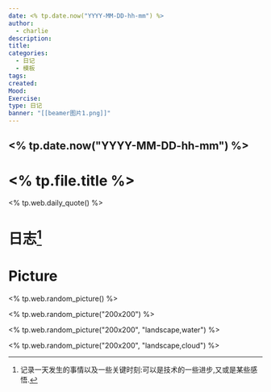 ```yaml
---
date: <% tp.date.now("YYYY-MM-DD-hh-mm") %>
author:
  - charlie
description: 
title: 
categories:
  - 日记
  - 模板
tags: 
created: 
Mood: 
Exercise: 
type: 日记
banner: "[[beamer图片1.png]]"
---
```

## <% tp.date.now("YYYY-MM-DD-hh-mm") %>

# <% tp.file.title %>

<% tp.web.daily_quote() %>




# 日志[^1]












# Picture

<% tp.web.random_picture() %>

<% tp.web.random_picture("200x200") %>

<% tp.web.random_picture("200x200", "landscape,water") %>

<% tp.web.random_picture("200x200", "landscape,cloud") %>

[^1]: 记录一天发生的事情以及一些关键时刻:可以是技术的一些进步,又或是某些感悟.


